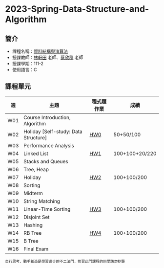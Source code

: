# 2023-Spring-Data-Structure-and-Algorithm 

## 簡介
* 課程名稱：[資料結構與演算法](https://coursemap.aca.ntu.edu.tw/course_map_all/course.php?code=902+10750)
* 授課教師：[林軒田](https://www.csie.ntu.edu.tw/~htlin/) 老師、[蔡欣穆](https://www.csie.ntu.edu.tw/~hsinmu/site/) 老師
* 授課學期：111-2
* 使用語言：C
 
## 課程單元
|週|主題|程式題作業|成績
|----|----|----|----|
|W01|Course Introduction, Algorithm|||
|W02|Holiday [Self-study: Data Structure]|[HW0](https://github.com/sleeping-psystudent/2023-Spring-DSA/tree/main/HW0)|50+50/100|
|W03|Performance Analysis|||
|W04|Linked List|[HW1](https://github.com/sleeping-psystudent/2023-Spring-DSA/tree/main/HW1)|100+100+20/220|
|W05|Stacks and Queues|||
|W06|Tree, Heap|||
|W07|Holiday|[HW2](https://github.com/sleeping-psystudent/2023-Spring-DSA/tree/main/HW2)|100+100/200|
|W08|Sorting|||
|W09|Midterm|||
|W10|String Matching|||
|W11|Linear-Time Sorting|[HW3](https://github.com/sleeping-psystudent/2023-Spring-DSA/tree/main/HW3)|100+100/200|
|W12|Disjoint Set|||
|W13|Hashing|||
|W14|RB Tree|[HW4](https://github.com/sleeping-psystudent/2023-Spring-DSA/tree/main/HW4)|100+100/200|
|W15|B Tree|||
|W16|Final Exam|||

    自行思考、動手創造是學習進步的不二法門，修習此門課程的同學請勿抄襲
